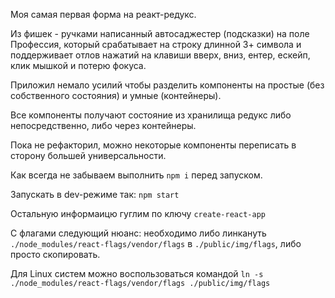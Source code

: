 Моя самая первая форма на реакт-редукс.

Из фишек - ручками написанный автосаджестер (подсказки) на поле Профессия, который срабатывает на строку длинной 3+ символа и поддерживает отлов нажатий на клавиши вверх, вниз, ентер, ескейп, клик мышкой и потерю фокуса.

Приложил немало усилий чтобы разделить компоненты на простые (без собственного состояния) и умные (контейнеры).

Все компоненты получают состояние из хранилища редукс либо непосредственно, либо через контейнеры.

Пока не рефакторил, можно некоторые компоненты переписать в сторону большей универсальности.

Как всегда не забываем выполнить `npm i` перед запуском.

Запускать в dev-режиме так: `npm start`

Остальную информаицю гуглим по ключу `create-react-app`

С флагами следующий нюанс: необходимо либо линкануть `./node_modules/react-flags/vendor/flags` в `./public/img/flags`, либо просто скопировать.

Для Linux систем можно воспользоваться командой `ln -s ./node_modules/react-flags/vendor/flags ./public/img/flags`
